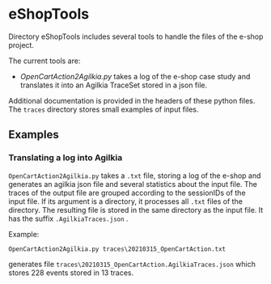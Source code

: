# eShopTools

Directory eShopTools includes several tools to handle the files of the e-shop project. 

The current tools are:
- *OpenCartAction2Agilkia.py* takes a log of the e-shop case study and translates it into an Agilkia TraceSet stored in a json file.


Additional documentation is provided in the headers of these python files. 
The `traces` directory stores small examples of input files.


## Examples

### Translating a log into Agilkia

`OpenCartAction2Agilkia.py` takes a `.txt` file, storing a log of the e-shop
and generates an agilkia json file and several statistics about the input file.
The traces of the output file are grouped according to the sessionIDs of the input file.
If its argument is a directory, it processes all `.txt` files of the directory.
The resulting file is stored in the same directory as the input file. It 
has the suffix `.AgilkiaTraces.json` .

Example:

```
OpenCartAction2Agilkia.py traces\20210315_OpenCartAction.txt
```

 generates file `traces\20210315_OpenCartAction.AgilkiaTraces.json` which stores 228 events stored in 13 traces.


 